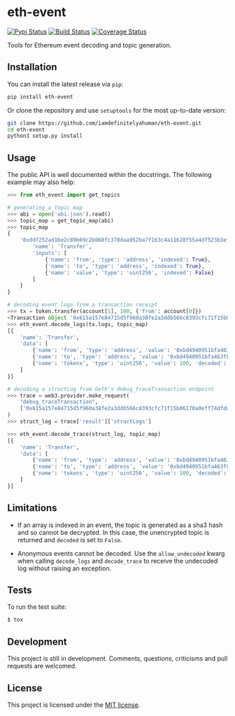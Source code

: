 # eth-event

[![Pypi Status](https://img.shields.io/pypi/v/eth-event.svg)](https://pypi.org/project/eth-event/) [![Build Status](https://img.shields.io/travis/com/iamdefinitelyahuman/eth-event.svg)](https://travis-ci.com/iamdefinitelyahuman/eth-event) [![Coverage Status](https://coveralls.io/repos/github/iamdefinitelyahuman/eth-event/badge.svg?branch=master)](https://coveralls.io/github/iamdefinitelyahuman/eth-event?branch=master)

Tools for Ethereum event decoding and topic generation.

## Installation

You can install the latest release via `pip`:

```bash
pip install eth-event
```

Or clone the repository and use `setuptools` for the most up-to-date version:

```bash
git clone https://github.com/iamdefinitelyahuman/eth-event.git
cd eth-event
python3 setup.py install
```

## Usage

The public API is well documented within the docstrings. The following example may also help:

```python
>>> from eth_event import get_topics

# generating a topic map
>>> abi = open('abi.json').read()
>>> topic_map = get_topic_map(abi)
>>> topic_map
{
    '0xddf252ad1be2c89b69c2b068fc378daa952ba7f163c4a11628f55a4df523b3ef': {
        'name': 'Transfer',
        'inputs': [
            {'name': 'from', 'type': 'address', 'indexed': True},
            {'name': 'to', 'type': 'address', 'indexed': True},
            {'name': 'value', 'type': 'uint256', 'indexed': False}
        ]
    }
}

# decoding event logs from a transaction receipt
>>> tx = token.transfer(account[1], 100, {'from': account[0]})
<Transaction object '0x615a157e84715d5f960a38fe2a3ddb566c8393cfc71f15b06170a0eff74dfdde'>
>>> eth_event.decode_logs(tx.logs, topic_map)
[{
    'name': 'Transfer',
    'data': [
        {'name': 'from', 'type': 'address', 'value': '0xbd4940951bfa463f8fb6db762e55686f6cfdb73a', 'decoded': True},
        {'name': 'to', 'type': 'address', 'value': '0xbd4940951bfa463f8fb6db762e55686f6cfdb73a', 'decoded': True},
        {'name': 'tokens', 'type': 'uint256', 'value': 100, 'decoded': True}
    ]
}]

# decoding a structLog from Geth's debug_traceTransaction endpoint
>>> trace = web3.provider.make_request(
    "debug_traceTransaction",
    ['0x615a157e84715d5f960a38fe2a3ddb566c8393cfc71f15b06170a0eff74dfdde', {}]
)
>>> struct_log = trace['result']['structLogs']

>>> eth_event.decode_trace(struct_log, topic_map)
[{
    'name': 'Transfer',
    'data': [
        {'name': 'from', 'type': 'address', 'value': '0xbd4940951bfa463f8fb6db762e55686f6cfdb73a', 'decoded': True},
        {'name': 'to', 'type': 'address', 'value': '0xbd4940951bfa463f8fb6db762e55686f6cfdb73a', 'decoded': True},
        {'name': 'tokens', 'type': 'uint256', 'value': 100, 'decoded': True}
    ]
}]
```

## Limitations

* If an array is indexed in an event, the topic is generated as a sha3 hash and so cannot be decrypted. In this case, the unencrypted topic is returned and `decoded` is set to `False`.

* Anonymous events cannot be decoded. Use the `allow_undecoded` kwarg when calling `decode_logs` and `decode_trace` to receive the undecoded log without raising an exception.

## Tests

To run the test suite:

```bash
$ tox
```

## Development

This project is still in development. Comments, questions, criticisms and pull requests are welcomed.

## License

This project is licensed under the [MIT license](LICENSE).
